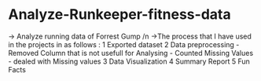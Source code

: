 # Analyze-Runkeeper-fitness-data
-> Analyze running data of Forrest Gump /n
->The process that I have used in the projects in as follows :
    1 Exported dataset
    2 Data preprocessing
        - Removed Column that is not usefull for Analysing
        - Counted Missing Values
        - dealed with  Missing values
    3 Data Visualization 
    4 Summary Report
    5 Fun Facts
